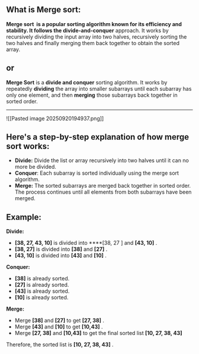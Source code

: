 ## What is Merge sort:

**Merge sort  is a popular sorting algorithm known for its efficiency and stability. 
It follows the divide-and-conquer** approach. It works by recursively dividing the input array into two halves, recursively sorting the two halves and finally merging them back together to obtain the sorted array.
## or

**Merge Sort** is a **divide and conquer** sorting algorithm.
It works by repeatedly **dividing** the array into smaller subarrays until each subarray has only one element, and then **merging** those subarrays back together in sorted order.  

---
![[Pasted image 20250920194937.png]]

## Here's a step-by-step explanation of how merge sort works:

- **Divide:** Divide the list or array recursively into two halves until it can no more be divided.
- **Conquer**: Each subarray is sorted individually using the merge sort algorithm.
- **Merge:** The sorted subarrays are merged back together in sorted order. The process continues until all elements from both subarrays have been merged.
## Example:

**Divide:**

- ****[38, 27, 43, 10]**** is divided into ****[38, 27 ] and ****[43, 10]**** .
- ****[38, 27]**** is divided into ****[38]**** and ****[27]**** .
- ****[43, 10]**** is divided into ****[43]**** and ****[10]**** .

**Conquer:**

- ****[38]**** is already sorted.
- ****[27]**** is already sorted.
- ****[43]**** is already sorted.
- ****[10]**** is already sorted.

**Merge:**

- Merge ****[38]**** and ****[27]**** to get ****[27, 38]**** .
- Merge ****[43]**** and ****[10]**** to get ****[10,43]**** .
- Merge ****[27, 38]**** and ****[10,43]**** to get the final sorted list ****[10, 27, 38, 43]****

Therefore, the sorted list is ****[10, 27, 38, 43]**** .
